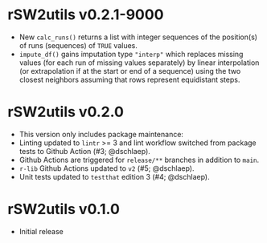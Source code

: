 # rSW2utils v0.2.1-9000
* New `calc_runs()` returns a list with integer sequences of the position(s) of
  runs (sequences) of `TRUE` values.
* `impute_df()` gains imputation type `"interp"` which replaces missing values
  (for each run of missing values separately) by linear interpolation
  (or extrapolation if at the start or end of a sequence) using the
  two closest neighbors assuming that rows represent equidistant steps.

# rSW2utils v0.2.0
* This version only includes package maintenance:
* Linting updated to `lintr` >= 3 and
  lint workflow switched from package tests to Github Action (#3; @dschlaep).
* Github Actions are triggered for `release/**` branches in addition to `main`.
* `r-lib` Github Actions updated to `v2` (#5; @dschlaep).
* Unit tests updated to `testthat` edition 3 (#4; @dschlaep).

# rSW2utils v0.1.0
* Initial release

